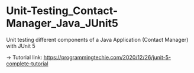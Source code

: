 # Unit-Testing_Contact-Manager_Java_JUnit5
Unit testing different components of a Java Application (Contact Manager) with JUnit 5

-> Tutorial link: https://programmingtechie.com/2020/12/26/junit-5-complete-tutorial